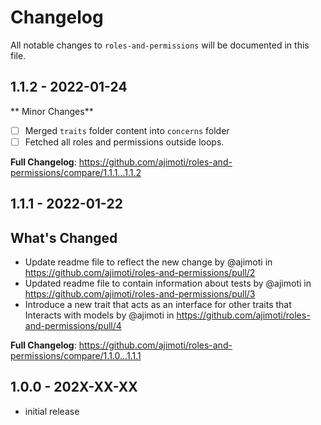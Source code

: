 # Changelog

All notable changes to `roles-and-permissions` will be documented in this file.

## 1.1.2 - 2022-01-24

** Minor Changes**

- [ ] Merged `traits` folder content into `concerns` folder
- [ ] Fetched all roles and permissions outside loops.

**Full Changelog**: https://github.com/ajimoti/roles-and-permissions/compare/1.1.1...1.1.2

## 1.1.1 - 2022-01-22

## What's Changed

- Update readme file to reflect the new change by @ajimoti in https://github.com/ajimoti/roles-and-permissions/pull/2
- Updated readme file to contain information about tests by @ajimoti in https://github.com/ajimoti/roles-and-permissions/pull/3
- Introduce a new trait that acts as an interface for other traits that Interacts with models by @ajimoti in https://github.com/ajimoti/roles-and-permissions/pull/4

**Full Changelog**: https://github.com/ajimoti/roles-and-permissions/compare/1.1.0...1.1.1

## 1.0.0 - 202X-XX-XX

- initial release
